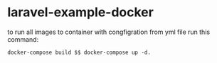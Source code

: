 # laravel-example-docker

to run all images to container with congfigration from yml file run this command:
```
docker-compose build $$ docker-compose up -d.
```
